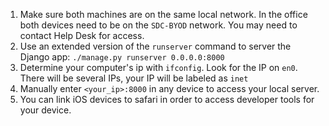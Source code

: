 1. Make sure both machines are on the same local network. In the office both devices need to be on the `SDC-BYOD` network. You may need to contact Help Desk for access.
2. Use an extended version of the `runserver` command to server the Django app: `./manage.py runserver 0.0.0.0:8000`
3. Determine your computer's ip with `ifconfig`. Look for the IP on `en0`. There will be several IPs, your IP will be labeled as `inet`
4. Manually enter `<your_ip>:8000` in any device to access your local server.
5. You can link iOS devices to safari in order to access developer tools for your device. 